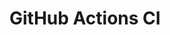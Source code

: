 # GitHub Actions CI
























































































































































































































































































































































































































































































































































































































































































































































































































































































































































































































































































































































































































































































































































































































































































































































































































































































































































































































































































































































































































































































































































































































































































































































































































































































































































































































































































































































































































































































































































































































































































































































































































































































































































































































































































































































































































































































































































































































































